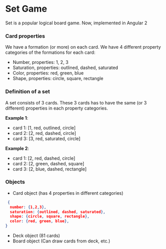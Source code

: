 # Set Game
Set is a popular logical board game. Now, implemented in Angular 2

### Card properties
We have a formation (or more) on each card.
We have 4 different property categories of the formations for each card:
 - Number, properties: 1, 2, 3
 - Saturation, properties: outlined, dashed, saturated
 - Color, properties: red, green, blue
 - Shape, properties: circle, square, rectangle

### Definition of a set
A set consists of 3 cards. These 3 cards has to have the same (or 3 different) properties in each property categories.

**Example 1**:
 - card 1: [1, red, outlined, circle]
 - card 2: [2, red, dashed, circle]
 - card 3: [3, red, saturated, circle]

**Example 2**:
 - card 1: [2, red, dashed, circle]
 - card 2: [2, green, dashed, square]
 - card 3: [2, blue, dashed, rectangle]

### Objects
  - Card object (has 4 properties in different categories)
 ```json
  {
   number: {1,2,3},
   saturation: {outlined, dashed, saturated},
   shape: {circle, square, rectangle},
   color: {red, green, blue},
 }
 ```
  - Deck object (81 cards)
  - Board object (Can draw cards from deck, etc.)
